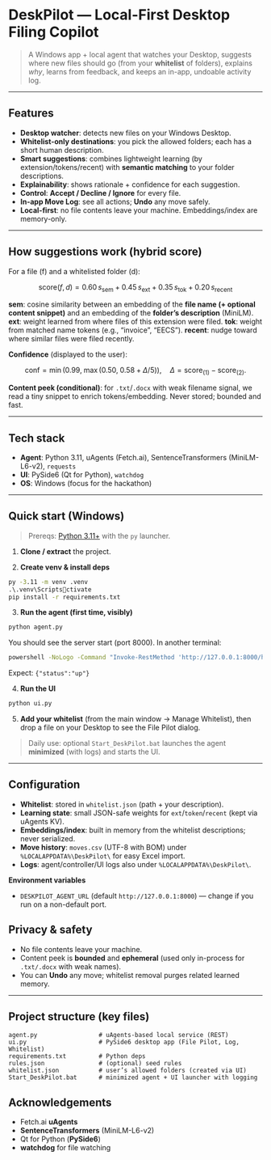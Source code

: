 # DeskPilot — Local-First Desktop Filing Copilot

> A Windows app + local agent that watches your Desktop, suggests where new files should go (from your **whitelist** of folders), explains *why*, learns from feedback, and keeps an in-app, undoable activity log.

---

## Features

- **Desktop watcher**: detects new files on your Windows Desktop.
- **Whitelist-only destinations**: you pick the allowed folders; each has a short human description.
- **Smart suggestions**: combines lightweight learning (by extension/tokens/recent) with **semantic matching** to your folder descriptions.
- **Explainability**: shows rationale + confidence for each suggestion.
- **Control**: **Accept / Decline / Ignore** for every file.
- **In-app Move Log**: see all actions; **Undo** any move safely.
- **Local-first**: no file contents leave your machine. Embeddings/index are memory-only.

---

## How suggestions work (hybrid score)

For a file \(f\) and a whitelisted folder \(d\):

$$
\text{score}(f,d) = 0.60\,s_{\text{sem}} + 0.45\,s_{\text{ext}} + 0.35\,s_{\text{tok}} + 0.20\,s_{\text{recent}}
$$

**sem**: cosine similarity between an embedding of the **file name (+ optional content snippet)** and an embedding of the **folder’s description** (MiniLM).
**ext**: weight learned from where files of this extension were filed.
**tok**: weight from matched name tokens (e.g., “invoice”, “EECS”).
**recent**: nudge toward where similar files were filed recently.

**Confidence** (displayed to the user):

$$
\mathrm{conf}=\min(0.99,\;\max(0.50,\;0.58 + \Delta/5)),\quad \Delta=\text{score}_{(1)}-\text{score}_{(2)}.
$$

**Content peek (conditional)**: for `.txt`/`.docx` with weak filename signal, we read a tiny snippet to enrich tokens/embedding. Never stored; bounded and fast.

---

## Tech stack

- **Agent**: Python 3.11, uAgents (Fetch.ai), SentenceTransformers (MiniLM-L6-v2), `requests`
- **UI**: PySide6 (Qt for Python), `watchdog`
- **OS**: Windows (focus for the hackathon)

---

## Quick start (Windows)

> Prereqs: [Python 3.11+](https://www.python.org/downloads/) with the `py` launcher.

1) **Clone / extract** the project.

2) **Create venv & install deps**
```bat
py -3.11 -m venv .venv
.\.venv\Scriptsctivate
pip install -r requirements.txt
```

3) **Run the agent (first time, visibly)**
```bat
python agent.py
```
You should see the server start (port 8000). In another terminal:
```bat
powershell -NoLogo -Command "Invoke-RestMethod 'http://127.0.0.1:8000/health'"
```
Expect: `{"status":"up"}`

4) **Run the UI**
```bat
python ui.py
```

5) **Add your whitelist** (from the main window → Manage Whitelist), then drop a file on your Desktop to see the File Pilot dialog.

> Daily use: optional `Start_DeskPilot.bat` launches the agent **minimized** (with logs) and starts the UI.

---

## Configuration

- **Whitelist**: stored in `whitelist.json` (path + your description).
- **Learning state**: small JSON-safe weights for `ext`/`token`/`recent` (kept via uAgents KV).
- **Embeddings/index**: built in memory from the whitelist descriptions; never serialized.
- **Move history**: `moves.csv` (UTF-8 with BOM) under `%LOCALAPPDATA%\DeskPilot\` for easy Excel import.
- **Logs**: agent/controller/UI logs also under `%LOCALAPPDATA%\DeskPilot\`.

**Environment variables**

- `DESKPILOT_AGENT_URL` (default `http://127.0.0.1:8000`) — change if you run on a non-default port.
  

## Privacy & safety

- No file contents leave your machine.
- Content peek is **bounded** and **ephemeral** (used only in-process for `.txt/.docx` with weak names).
- You can **Undo** any move; whitelist removal purges related learned memory.

---

## Project structure (key files)

```
agent.py                 # uAgents-based local service (REST)
ui.py                    # PySide6 desktop app (File Pilot, Log, Whitelist)
requirements.txt         # Python deps
rules.json               # (optional) seed rules
whitelist.json           # user’s allowed folders (created via UI)
Start_DeskPilot.bat      # minimized agent + UI launcher with logging
```

## Acknowledgements

- Fetch.ai **uAgents**
- **SentenceTransformers** (MiniLM-L6-v2)
- Qt for Python (**PySide6**)
- **watchdog** for file watching
